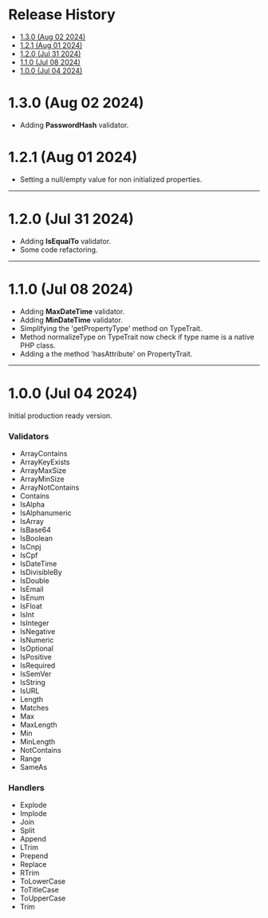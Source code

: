 # Release History <!-- omit in toc -->

- [1.3.0 (Aug 02 2024)](#130-aug-02-2024)
- [1.2.1 (Aug 01 2024)](#121-aug-01-2024)
- [1.2.0 (Jul 31 2024)](#120-jul-31-2024)
- [1.1.0 (Jul 08 2024)](#110-jul-08-2024)
- [1.0.0 (Jul 04 2024)](#100-jul-04-2024)

# 1.3.0 (Aug 02 2024)

- Adding **PasswordHash** validator.

# 1.2.1 (Aug 01 2024)

- Setting a null/empty value for non initialized properties.

---

# 1.2.0 (Jul 31 2024)

- Adding **IsEqualTo** validator.
- Some code refactoring. 

---

# 1.1.0 (Jul 08 2024)

- Adding **MaxDateTime** validator.
- Adding **MinDateTime** validator.
- Simplifying the 'getPropertyType' method on TypeTrait.
- Method normalizeType on TypeTrait now check if type name is a native PHP class.
- Adding a the method 'hasAttribute' on PropertyTrait.

---

# 1.0.0 (Jul 04 2024)

Initial production ready version.

<h3>Validators</h3>

- ArrayContains
- ArrayKeyExists
- ArrayMaxSize
- ArrayMinSize
- ArrayNotContains
- Contains
- IsAlpha
- IsAlphanumeric
- IsArray
- IsBase64
- IsBoolean
- IsCnpj
- IsCpf
- IsDateTime
- IsDivisibleBy
- IsDouble
- IsEmail
- IsEnum
- IsFloat
- IsInt
- IsInteger
- IsNegative
- IsNumeric
- IsOptional
- IsPositive
- IsRequired
- IsSemVer
- IsString
- IsURL
- Length
- Matches
- Max
- MaxLength
- Min
- MinLength
- NotContains
- Range
- SameAs


<h3>Handlers</h3>

- Explode
- Implode
- Join
- Split
- Append
- LTrim
- Prepend
- Replace
- RTrim
- ToLowerCase
- ToTitleCase
- ToUpperCase
- Trim

